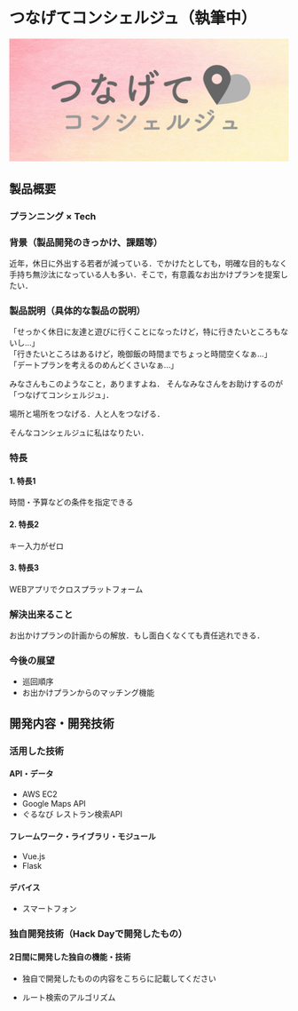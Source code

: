 # つなげてコンシェルジュ（執筆中）

<!--[![Product Name](image.png)](https://www.youtube.com/watch?v=G5rULR53uMk)-->
[![image_logo](new_logo.jpg)](https://youtu.be/Nhbre3vQo88)

## 製品概要
### プランニング × Tech

### 背景（製品開発のきっかけ、課題等）
近年，休日に外出する若者が減っている．でかけたとしても，明確な目的もなく手持ち無沙汰になっている人も多い．そこで，有意義なお出かけプランを提案したい．

### 製品説明（具体的な製品の説明）
「せっかく休日に友達と遊びに行くことになったけど，特に行きたいところもないし…」  
「行きたいところはあるけど，晩御飯の時間までちょっと時間空くなぁ…」  
「デートプランを考えるのめんどくさいなぁ…」  

みなさんもこのようなこと，ありますよね．
そんなみなさんをお助けするのが「つなげてコンシェルジュ」．

場所と場所をつなげる．人と人をつなげる．

そんなコンシェルジュに私はなりたい．

### 特長

#### 1. 特長1
時間・予算などの条件を指定できる

#### 2. 特長2
キー入力がゼロ

#### 3. 特長3
WEBアプリでクロスプラットフォーム

### 解決出来ること
お出かけプランの計画からの解放．もし面白くなくても責任逃れできる．

### 今後の展望
* 巡回順序
* お出かけプランからのマッチング機能

## 開発内容・開発技術
### 活用した技術
#### API・データ
* AWS EC2
* Google Maps API
* ぐるなび レストラン検索API

#### フレームワーク・ライブラリ・モジュール
* Vue.js
* Flask

#### デバイス
* スマートフォン

### 独自開発技術（Hack Dayで開発したもの）
#### 2日間に開発した独自の機能・技術
* 独自で開発したものの内容をこちらに記載してください

* ルート検索のアルゴリズム
